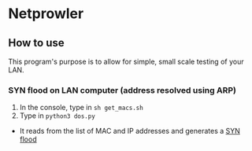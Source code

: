 # Netprowler


## How to use

This program's purpose is to allow for simple, small scale testing of your LAN.

### SYN flood on LAN computer (address resolved using ARP)

1. In the console, type in `sh get_macs.sh`
2. Type in `python3 dos.py`
  * It reads from the list of MAC and IP addresses and generates a [SYN flood](https://en.wikipedia.org/wiki/SYN_flood)
